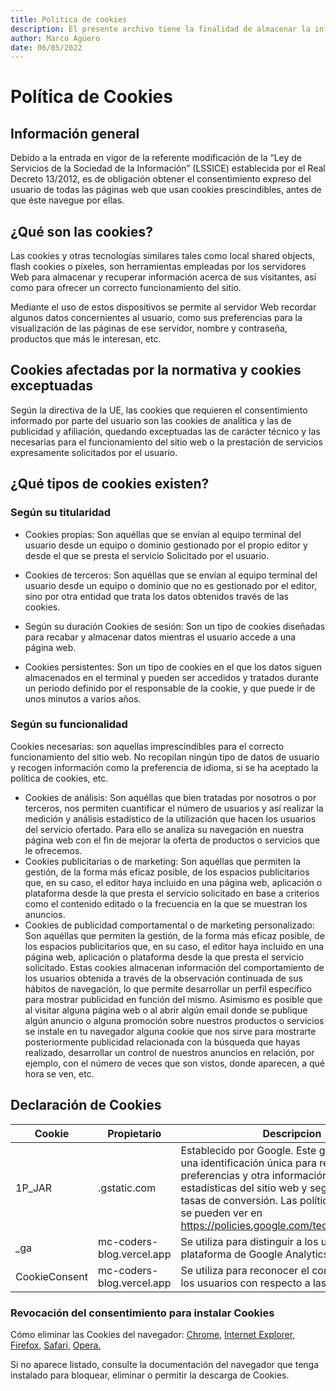 ```yaml
---
title: Politica de cookies
description: El presente archivo tiene la finalidad de almacenar la informacion referente a nuestra politica de cookies.
author: Marco Agüero 
date: 06/05/2022
---
```


# Política de Cookies
## Información general

Debido a la entrada en vigor de la referente modificación de la “Ley de Servicios de la Sociedad de la Información” (LSSICE) establecida por el Real Decreto 13/2012, es de obligación obtener el consentimiento expreso del usuario de todas las páginas web que usan cookies prescindibles, antes de que éste navegue por ellas.

## ¿Qué son las cookies?
Las cookies y otras tecnologías similares tales como local shared objects, flash cookies o píxeles, son herramientas empleadas por los servidores Web para almacenar y recuperar información acerca de sus visitantes, así como para ofrecer un correcto funcionamiento del sitio.

Mediante el uso de estos dispositivos se permite al servidor Web recordar algunos datos concernientes al usuario, como sus preferencias para la visualización de las páginas de ese servidor, nombre y contraseña, productos que más le interesan, etc.

## Cookies afectadas por la normativa y cookies exceptuadas
Según la directiva de la UE, las cookies que requieren el consentimiento informado por parte del usuario son las cookies de analítica y las de publicidad y afiliación, quedando exceptuadas las de carácter técnico y las necesarias para el funcionamiento del sitio web o la prestación de servicios expresamente solicitados por el usuario.

## ¿Qué tipos de cookies existen?
### Según su titularidad
* Cookies propias: Son aquéllas que se envían al equipo terminal del usuario desde un equipo o dominio gestionado por el propio editor y desde el que se presta el servicio Solicitado por el usuario.

* Cookies de terceros: Son aquéllas que se envían al equipo terminal del usuario desde un equipo o dominio que no es gestionado por el editor, sino por otra entidad que trata los datos obtenidos través de las cookies.
* Según su duración
Cookies de sesión: Son un tipo de cookies diseñadas para recabar y almacenar datos mientras el usuario accede a una página web.
* Cookies persistentes: Son un tipo de cookies en el que los datos siguen almacenados en el terminal y pueden ser accedidos y tratados durante un periodo definido por el responsable de la cookie, y que puede ir de unos minutos a varios años.
### Según su funcionalidad
Cookies necesarias: son aquellas imprescindibles para el correcto funcionamiento del sitio web. No recopilan ningún tipo de datos de usuario y recogen información como la preferencia de idioma, si se ha aceptado la política de cookies, etc.
* Cookies de análisis: Son aquéllas que bien tratadas por nosotros o por terceros, nos permiten cuantificar el número de usuarios y así realizar la medición y análisis estadístico de la utilización que hacen los usuarios del servicio ofertado. Para ello se analiza su navegación en nuestra página web con el fin de mejorar la oferta de productos o servicios que le ofrecemos.
* Cookies publicitarias o de marketing: Son aquéllas que permiten la gestión, de la forma más eficaz posible, de los espacios publicitarios que, en su caso, el editor haya incluido en una página web, aplicación o plataforma desde la que presta el servicio solicitado en base a criterios como el contenido editado o la frecuencia en la que se muestran los anuncios.
* Cookies de publicidad comportamental o de marketing personalizado: Son aquéllas que permiten la gestión, de la forma más eficaz posible, de los espacios publicitarios que, en su caso, el editor haya incluido en una página web, aplicación o plataforma desde la que presta el servicio solicitado. Estas cookies almacenan información del comportamiento de los usuarios obtenida a través de la observación continuada de sus hábitos de navegación, lo que permite desarrollar un perfil específico para mostrar publicidad en función del mismo. Asimismo es posible que al visitar alguna página web o al abrir algún email donde se publique algún anuncio o alguna promoción sobre nuestros productos o servicios se instale en tu navegador alguna cookie que nos sirve para mostrarte posteriormente publicidad relacionada con la búsqueda que hayas realizado, desarrollar un control de nuestros anuncios en relación, por ejemplo, con el número de veces que son vistos, donde aparecen, a qué hora se ven, etc.

## Declaración de Cookies

| Cookie        | Propietario               | Descripcion                                                           | Duracion  |
|   -           |      -                    |     -                                                                 |    -      |
|  1P_JAR       | .gstatic.com              | Establecido por Google. Este grupo establece una identificación única para recordar sus preferencias y otra información, como estadísticas del sitio web y seguimiento de las tasas de conversión. Las políticas de Google se pueden ver en https://policies.google.com/technologies/types | Varios |
| _ga           | mc-coders-blog.vercel.app | Se utiliza para distinguir a los usuarios en la plataforma de Google Analytics. | 2 años |
| CookieConsent | mc-coders-blog.vercel.app | Se utiliza para reconocer el consentimiento de los usuarios con respecto a las cookies | 150 días |

### Revocación del consentimiento para instalar Cookies

Cómo eliminar las Cookies del navegador:
[Chrome,](https://support.google.com/chrome/answer/95647
)
[Internet Explorer,](https://support.microsoft.com/es-es/help/17442/windows-internet-explorer-delete-manage-cookies
)
[Firefox,](https://support.mozilla.org/es/kb/habilitar-y-deshabilitar-cookies-sitios-web-rastrear-preferencias
)
[Safari,](https://support.apple.com/es-es/guide/safari/sfri11471/mac
)
[Opera.](https://www.opera.com/help/tutorials/security/privacy/
)

Si no aparece listado, consulte la documentación del navegador que tenga instalado para bloquear, eliminar o permitir la descarga de Cookies.